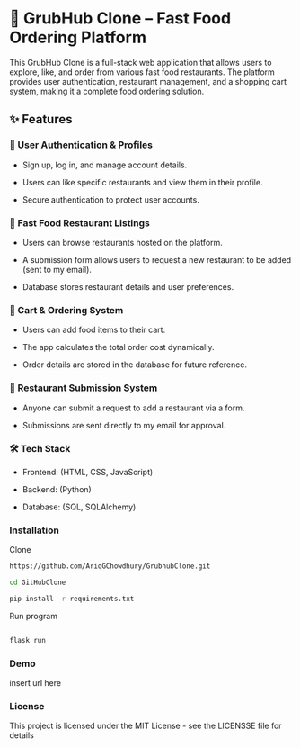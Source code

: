 # 🍔 GrubHub Clone – Fast Food Ordering Platform
This GrubHub Clone is a full-stack web application that allows users to explore, like, and order from various fast food restaurants. The platform provides user authentication, restaurant management, and a shopping cart system, making it a complete food ordering solution.

## ✨ Features
### 🔐 User Authentication & Profiles
* Sign up, log in, and manage account details.

* Users can like specific restaurants and view them in their profile.

* Secure authentication to protect user accounts.

### 🍕 Fast Food Restaurant Listings
* Users can browse restaurants hosted on the platform.

* A submission form allows users to request a new restaurant to be added (sent to my email).

* Database stores restaurant details and user preferences.

### 🛒 Cart & Ordering System
* Users can add food items to their cart.

* The app calculates the total order cost dynamically.

* Order details are stored in the database for future reference.

### 📩 Restaurant Submission System
* Anyone can submit a request to add a restaurant via a form.

* Submissions are sent directly to my email for approval.

### 🛠 Tech Stack
* Frontend: (HTML, CSS, JavaScript)

* Backend: (Python)

* Database: (SQL, SQLAlchemy)

### Installation

Clone
```bash
https://github.com/AriqGChowdhury/GrubhubClone.git

cd GitHubClone

pip install -r requirements.txt
```
Run program

```bash

flask run

```

### Demo

insert url here

### License

This project is licensed under the MIT License - see the LICENSSE file for details
